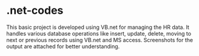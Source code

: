 # .net-codes
This basic project is developed using VB.net for managing the HR data. It handles various database operations like insert, update, delete, moving to next or previous records using VB.net and MS access. 
Screenshots for the output are attached for better understanding.
